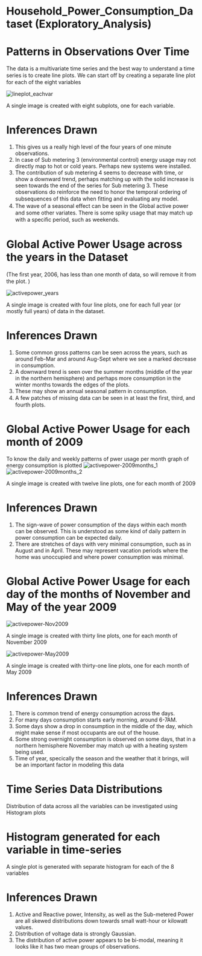 # Household_Power_Consumption_Dataset (Exploratory_Analysis)
# Patterns in Observations Over Time
The data is a multivariate time series and the best way to understand a time series is to create line plots. We can start oﬀ by creating a 
separate line plot for each of the eight variables

![lineplot_eachvar](https://user-images.githubusercontent.com/25223180/56534139-afb60a00-6576-11e9-9a8c-caa14ba86322.PNG)

A single image is created with eight subplots, one for each variable. 
# Inferences Drawn
1) This gives us a really high level of the four years of one minute observations. 
2) In case of Sub metering 3 (environmental control) energy usage may not directly map to hot or cold years. Perhaps new systems were 
   installed.
3) The contribution of sub metering 4 seems to decrease with time, or show a downward trend, perhaps matching up with the solid increase 
   is seen towards the end of the series for Sub metering 3. 
   These observations do reinforce the need to honor the temporal ordering of subsequences of this data when ﬁtting and evaluating any 
   model. 
4) The wave of a seasonal eﬀect can be seen in the Global active power and some other variates. There is some spiky usage that 
   may match up with a speciﬁc period, such as weekends.


# Global Active Power Usage across the years in the Dataset
(The ﬁrst year, 2006, has less than one month of data, so will remove it from the plot. )

![activepower_years](https://user-images.githubusercontent.com/25223180/56534780-f6f0ca80-6577-11e9-864d-fa212cd0eb60.PNG)

A single image is created with four line plots, one for each full year (or mostly full years) of data in the dataset. 
# Inferences Drawn
1) Some common gross patterns can be seen across the years, such as around Feb-Mar and around Aug-Sept where we see a marked decrease in 
   consumption.
2) A downward trend is seen over the summer months (middle of the year in the northern hemisphere) and perhaps more 
   consumption in the winter months towards the edges of the plots. 
3) These may show an annual seasonal pattern in consumption. 
4) A few patches of missing data can be seen in at least the ﬁrst, third, and fourth plots.
# Global Active Power Usage for each month of 2009
To know the daily and weekly patterns of pwer usage per month graph of energy consumption is plotted
![activepower-2009months_1](https://user-images.githubusercontent.com/25223180/56569650-05220380-65d7-11e9-8b75-235b555d9d01.PNG)
![activepower-2009months_2](https://user-images.githubusercontent.com/25223180/56569658-094e2100-65d7-11e9-949a-63faeab0a89c.PNG)

A single image is created with twelve line plots, one for each month of 2009
# Inferences Drawn
1) The sign-wave of power consumption of the days within each month can be observed. This is understood as some kind of daily 
   pattern in power consumption can be expected daily.
2) There are stretches of days with very minimal consumption, such as in August and in April. These may represent 
   vacation periods where the home was unoccupied and where power consumption was minimal.
# Global Active Power Usage for each day of the months of November and May of the year 2009

![activepower-Nov2009](https://user-images.githubusercontent.com/25223180/56571170-00ab1a00-65da-11e9-8889-fe305ee94aba.PNG)

A single image is created with thirty line plots, one for each month of  November 2009

![activepower-May2009](https://user-images.githubusercontent.com/25223180/56571181-04d73780-65da-11e9-9532-6acf7ced5676.PNG)

A single image is created with thirty-one line plots, one for each month of  May 2009
# Inferences Drawn
1) There is common trend of energy consumption across the days.
2) For many days consumption starts early morning, around 6-7AM. 
3) Some days show a drop in consumption in the middle of the day, which might make sense if most occupants are out of the house. 
4) Some strong overnight consumption is observed on some days, that in a northern hemisphere November may match up with a heating system 
   being used. 
5) Time of year, specically the season and the weather that it brings, will be an important factor in modeling this data
# Time Series Data Distributions
Distribution of data across all the variables can be investigated using Histogram plots 
# Histogram generated for each variable in time-series

A single plot is generated with separate histogram for each of the 8 variables 
# Inferences Drawn
1) Active and Reactive power, Intensity, as well as the Sub-metered Power are all skewed distributions down towards small watt-hour or 
   kilowatt values.
2) Distribution of voltage data is strongly Gaussian.
3) The distribution of active power appears to be bi-modal, meaning it looks like it has two mean groups of observations.

